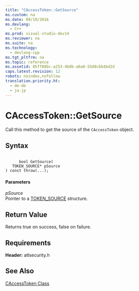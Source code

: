 ```yaml
---
title: "CAccessToken::GetSource"
ms.custom: na
ms.date: 09/19/2016
ms.devlang: 
  - C++
ms.prod: visual-studio-dev14
ms.reviewer: na
ms.suite: na
ms.technology: 
  - devlang-cpp
ms.tgt_pltfrm: na
ms.topic: reference
ms.assetid: 85ff88bc-a253-4b8b-a6a6-55d8cbb4bd2d
caps.latest.revision: 12
robots: noindex,nofollow
translation.priority.ht: 
  - de-de
  - ja-jp
---
```

# CAccessToken::GetSource
Call this method to get the source of the `CAccessToken` object.  
  
## Syntax  
  
```  
  
      bool GetSource(  
   TOKEN_SOURCE* pSource  
) const throw(...);  
```  
  
#### Parameters  
 *pSource*  
 Pointer to a [TOKEN_SOURCE](http://msdn.microsoft.com/library/windows/desktop/aa379631) structure.  
  
## Return Value  
 Returns true on success, false on failure.  
  
## Requirements  
 **Header:** atlsecurity.h  
  
## See Also  
 [CAccessToken Class](../vs140/CAccessToken-Class.md)